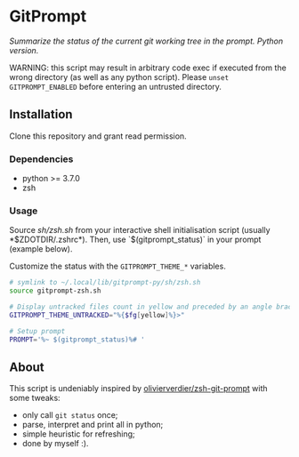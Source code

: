 # GitPrompt

*Summarize the status of the current git working tree in the prompt. Python
version.*

WARNING: this script may result in arbitrary code exec if executed
from the wrong directory (as well as any python script).
Please `unset GITPROMPT_ENABLED` before entering an untrusted directory.

## Installation

Clone this repository and grant read permission.

### Dependencies

- python >= 3.7.0
- zsh

### Usage

Source *sh/zsh.sh* from your interactive shell initialisation script (usually
*$ZDOTDIR/.zshrc*). Then, use `$(gitprompt_status)` in your prompt (example
below).

Customize the status with the `GITPROMPT_THEME_*` variables.

```zsh
# symlink to ~/.local/lib/gitprompt-py/sh/zsh.sh
source gitprompt-zsh.sh

# Display untracked files count in yellow and preceded by an angle bracket
GITPROMPT_THEME_UNTRACKED="%{$fg[yellow]%}>"

# Setup prompt
PROMPT='%~ $(gitprompt_status)%# '
```

## About

This script is undeniably inspired by
[olivierverdier/zsh-git-prompt](https://github.com/olivierverdier/zsh-git-prompt)
with some tweaks:
- only call `git status` once;
- parse, interpret and print all in python;
- simple heuristic for refreshing;
- done by myself :).
